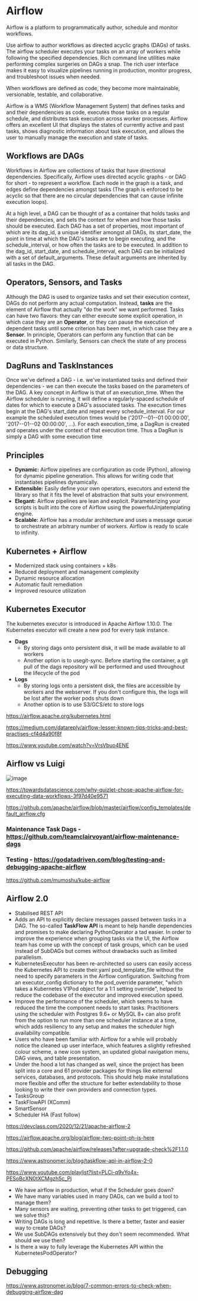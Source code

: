 # Airflow

Airflow is a platform to programmatically author, schedule and monitor workflows.

Use airflow to author workflows as directed acyclic graphs (DAGs) of tasks. The airflow scheduler executes your tasks on an array of workers while following the specified dependencies. Rich command line utilities make performing complex surgeries on DAGs a snap. The rich user interface makes it easy to visualize pipelines running in production, monitor progress, and troubleshoot issues when needed.

When workflows are defined as code, they become more maintainable, versionable, testable, and collaborative.

Airflow is a WMS (Workflow Management System) that defines tasks and and their dependencies as code, executes those tasks on a regular schedule, and distributes task execution across worker processes. Airflow offers an excellent UI that displays the states of currently active and past tasks, shows diagnostic information about task execution, and allows the user to manually manage the execution and state of tasks.

## Workflows are DAGs

Workflows in Airflow are collections of tasks that have directional dependencies. Specifically, Airflow uses directed acyclic graphs - or DAG for short - to represent a workflow. Each node in the graph is a task, and edges define dependencies amongst tasks (The graph is enforced to be acyclic so that there are no circular dependencies that can cause infinite execution loops).

At a high level, a DAG can be thought of as a container that holds tasks and their dependencies, and sets the context for when and how those tasks should be executed. Each DAG has a set of properties, most important of which are its dag_id, a unique identifier amongst all DAGs, its start_date, the point in time at which the DAG's tasks are to begin executing, and the schedule_interval, or how often the tasks are to be executed. In addition to the dag_id, start_date, and schedule_interval, each DAG can be initialized with a set of default_arguments. These default arguments are inherited by all tasks in the DAG.

## Operators, Sensors, and Tasks

Although the DAG is used to organize tasks and set their execution context, DAGs do not perform any actual computation. Instead, **tasks** are the element of Airflow that actually "do the work" we want performed. Tasks can have two flavors: they can either execute some explicit operation, in which case they are an **Operator**, or they can pause the execution of dependent tasks until some criterion has been met, in which case they are a **Sensor**. In principle, Operators can perform any function that can be executed in Python. Similarly, Sensors can check the state of any process or data structure.

## DagRuns and TaskInstances

Once we've defined a DAG - i.e. we've instantiated tasks and defined their dependencies - we can then execute the tasks based on the parameters of the DAG. A key concept in Airflow is that of an execution_time. When the Airflow scheduler is running, it will define a regularly-spaced schedule of dates for which to execute a DAG's associated tasks. The execution times begin at the DAG's start_date and repeat every schedule_interval. For our example the scheduled execution times would be ('2017--01--01 00:00:00', '2017--01--02 00:00:00', ...). For each execution_time, a DagRun is created and operates under the context of that execution time. Thus a DagRun is simply a DAG with some execution time

## Principles

- **Dynamic:** Airflow pipelines are configuration as code (Python), allowing for dynamic pipeline generation. This allows for writing code that instantiates pipelines dynamically.
- **Extensible:** Easily define your own operators, executors and extend the library so that it fits the level of abstraction that suits your environment.
- **Elegant:** Airflow pipelines are lean and explicit. Parameterizing your scripts is built into the core of Airflow using the powerfulJinjatemplating engine.
- **Scalable:** Airflow has a modular architecture and uses a message queue to orchestrate an arbitrary number of workers. Airflow is ready to scale to infinity.

## Kubernetes + Airflow

- Modernized stack using containers + k8s
- Reduced deployment and management complexity
- Dynamic resource allocation
- Automatic fault remediation
- Improved resource utilization

## Kubernetes Executor

The kubernetes executor is introduced in Apache Airflow 1.10.0. The Kubernetes executor will create a new pod for every task instance.

- **Dags**
  - By storing dags onto persistent disk, it will be made available to all workers
  - Another option is to usegit-sync. Before starting the container, a git pull of the dags repository will be performed and used throughout the lifecycle of the pod
- **Logs**
  - By storing logs onto a persistent disk, the files are accessible by workers and the webserver. If you don't configure this, the logs will be lost after the worker pods shuts down
  - Another option is to use S3/GCS/etc to store logs

https://airflow.apache.org/kubernetes.html

https://medium.com/datareply/airflow-lesser-known-tips-tricks-and-best-practises-cf4d4a90f8f

https://www.youtube.com/watch?v=VrsVbuo4ENE

## Airflow vs Luigi

![image](../../../media/Technologies-Apache-Airflow-image1.jpg)

https://towardsdatascience.com/why-quizlet-chose-apache-airflow-for-executing-data-workflows-3f97d40e9571

https://github.com/apache/airflow/blob/master/airflow/config_templates/default_airflow.cfg

### Maintenance Task Dags - https://github.com/teamclairvoyant/airflow-maintenance-dags

### Testing - https://godatadriven.com/blog/testing-and-debugging-apache-airflow

https://github.com/mumoshu/kube-airflow

## Airflow 2.0

- Stabilised REST API
- Adds an API to explicitly declare messages passed between tasks in a DAG. The so-called **TaskFlow API** is meant to help handle dependencies and promises to make declaring PythonOperator a tad easier. In order to improve the experience when grouping tasks via the UI, the Airflow team has come up with the concept of task groups, which can be used instead of SubDAGs but comes without drawbacks such as limited parallelism.
- KubernetesExecutor has been re-architected so users can easily access the Kubernetes API to create their.yaml pod_template_file without the need to specify parameters in the Airflow configuration. Switching from an executor_config dictionary to the pod_override parameter, "which takes a Kubernetes V1Pod object for a 1:1 setting override", helped to reduce the codebase of the executor and improved execution speed.
- Improve the performance of the scheduler, which seems to have reduced the time the component needs to start tasks. Practitioners using the scheduler with Postgres 9.6+ or MySQL 8+ can also profit from the option to run more than one scheduler instance at a time, which adds resiliency to any setup and makes the scheduler high availability compatible.
- Users who have been familiar with Airflow for a while will probably notice the cleaned up user interface, which features a slightly refreshed colour scheme, a new icon system, an updated global navigation menu, DAG views, and table presentation.
- Under the hood a lot has changed as well, since the project has been split into a core and 61 provider packages for things like external services, databases, and protocols. This should help make installations more flexible and offer the structure for better extendability to those looking to write their own providers and connection types.
- TasksGroup
- TaskFlowAPI (XComm)
- SmartSensor
- Scheduler HA (Fast follow)

https://devclass.com/2020/12/21/apache-airflow-2

https://airflow.apache.org/blog/airflow-two-point-oh-is-here

https://github.com/apache/airflow/releases?after=upgrade-check%2F1.1.0

https://www.astronomer.io/blog/taskflow-api-in-airflow-2-0

https://www.youtube.com/playlist?list=PLCi-q9vYo4x-PESoBcXN0tXCMgzh5c_Pj

- We have airflow in production, what if the Scheduler goes down?
- We have many variables used in many DAGs, can we build a tool to manage them?
- Many sensors are waiting, preventing other tasks to get triggered, can we solve this?
- Writing DAGs is long and repetitive. Is there a better, faster and easier way to create DAGs?
- We use SubDAGs extensively but they don't seem recommended. What should we use then?
- Is there a way to fully leverage the Kubernetes API within the KubernetesPodOperator?

## Debugging

https://www.astronomer.io/blog/7-common-errors-to-check-when-debugging-airflow-dag

